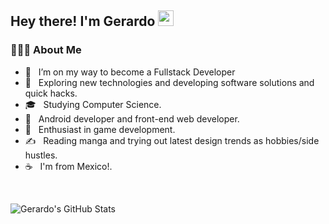 <h2> Hey there! I'm Gerardo <img src="https://github.com/souvikguria98/souvikguria98/blob/master/Hi.gif" width="25"></h2>

<h3> 👨🏻‍💻 About Me </h3>

- 🔭 &nbsp; I’m on my way to become a Fullstack Developer
- 🤔 &nbsp; Exploring new technologies and developing software solutions and quick hacks.
- 🎓 &nbsp; Studying Computer Science.
- 💼 &nbsp; Android developer and front-end web developer.
- 🌱 &nbsp; Enthusiast in game development.
- ✍️ &nbsp; Reading manga and trying out latest design trends as hobbies/side hustles.
- ☕ &nbsp; I'm from Mexico!. 

<br>

![Gerardo's GitHub Stats](https://github-readme-stats.vercel.app/api?username=G-Linares&show_icons=true&theme=cobalt)

</br>